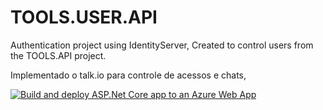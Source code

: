 # TOOLS.USER.API

Authentication project using IdentityServer, Created to control users from the TOOLS.API project.

Implementado o talk.io para controle de acessos e chats,

[![Build and deploy ASP.Net Core app to an Azure Web App](https://github.com/LeonardoFerreira1209/TOOLS.USER.API/actions/workflows/azureDeploy.yml/badge.svg)](https://github.com/LeonardoFerreira1209/TOOLS.USER.API/actions/workflows/azureDeploy.yml)
